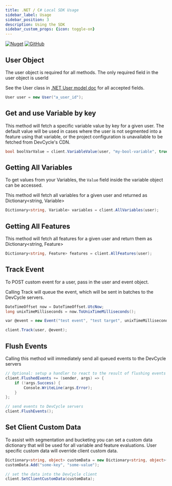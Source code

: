 ```yaml
---
title: .NET / C# Local SDK Usage
sidebar_label: Usage
sidebar_position: 3
description: Using the SDK
sidebar_custom_props: {icon: toggle-on}
---
```


[![Nuget](https://badgen.net/nuget/v/DevCycle.SDK.Server.Local)](https://www.nuget.org/packages/DevCycle.SDK.Server.Local/)
[![GitHub](https://img.shields.io/github/stars/devcyclehq/dotnet-server-sdk.svg?style=social&label=Star&maxAge=2592000)](https://github.com/DevCycleHQ/dotnet-server-sdk)

## User Object
The user object is required for all methods. The only required field in the user object is userId

See the User class in [.NET User model doc](https://github.com/DevCycleHQ/dotnet-server-sdk/blob/main/docs/User.md) for all accepted fields.

```csharp
User user = new User("a_user_id");
```

## Get and use Variable by key

This method will fetch a specific variable value by key for a given user. The default value will be used in cases where
the user is not segmented into a feature using that variable, or the project configuration is unavailable
to be fetched from DevCycle's CDN.

```csharp
bool boolVarValue = client.VariableValue(user, "my-bool-variable", true);
```

## Getting All Variables

To get values from your Variables, the `Value` field inside the variable object can be accessed.

This method will fetch all variables for a given user and returned as Dictionary&lt;string, Variable&gt;

```csharp
Dictionary<string, Variable> variables = client.AllVariables(user);
```

## Getting All Features
This method will fetch all features for a given user and return them as Dictionary<string, Feature>

```csharp
Dictionary<string, Feature> features = client.AllFeatures(user);
```

## Track Event
To POST custom event for a user, pass in the user and event object.

Calling Track will queue the event, which will be sent in batches to the DevCycle servers.

```csharp
DateTimeOffset now = DateTimeOffset.UtcNow;
long unixTimeMilliseconds = now.ToUnixTimeMilliseconds();

var @event = new Event("test event", "test target", unixTimeMilliseconds, 600);

client.Track(user, @event);
```

## Flush Events

Calling this method will immediately send all queued events to the DevCycle servers

```csharp
// Optional: setup a handler to react to the result of flushing events 
client.FlushedEvents += (sender, args) => {
    if (!args.Success) {
        Console.WriteLine(args.Error);
    }
};

// send events to DevCycle servers
client.FlushEvents();
```

## Set Client Custom Data

To assist with segmentation and bucketing you can set a custom data dictionary that will be used for all variable and feature evaluations. User specific custom data will override client custom data.

```csharp
Dictionary<string, object> customData = new Dictionary<string, object>();
customData.Add("some-key", "some-value");

// set the data into the DevCycle client
client.SetClientCustomData(customData);
```